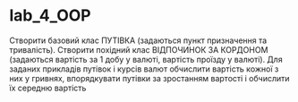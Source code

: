 # lab_4_OOP
Створити базовий клас ПУТІВКА (задаються пункт призначення та тривалість). 
Створити похідний клас ВІДПОЧИНОК ЗА КОРДОНОМ (задаються вартість за 1 добу
у валюті, вартість проїзду у валюті). Для заданих прикладів путівок і курсів 
валют обчислити вартість кожної з них у гривнях, впорядкувати путівки за 
зростанням вартості і обчислити їх середню вартість
